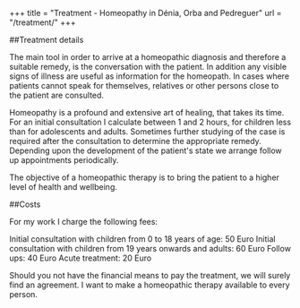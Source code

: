 +++
title = "Treatment - Homeopathy in Dénia, Orba and Pedreguer"
url = "/treatment/"
+++

##Treatment details

The main tool in order to arrive at a homeopathic diagnosis and therefore a suitable remedy, is the conversation with the patient. In addition any visible signs of illness are useful as information for the homeopath. In cases where patients cannot speak for themselves, relatives or other persons close to the patient are consulted.

Homeopathy is a profound and extensive art of healing, that takes its time. For an initial consultation I calculate between 1 and 2 hours, for children less than for adolescents and adults. Sometimes further studying of the case is required after the consultation to determine the appropriate remedy. Depending upon the development of the patient's state we arrange follow up appointments periodically.

The objective of a homeopathic therapy is to bring the patient to a higher level of health and wellbeing.

##Costs

For my work I charge the following fees:

Initial consultation with children from 0 to 18 years of age: 50 Euro
Initial consultation with children from 19 years onwards and adults: 60 Euro
Follow ups: 40 Euro
Acute treatment: 20 Euro

Should you not have the financial means to pay the treatment, we will surely find an agreement. I want to make a homeopathic therapy available to every person.
